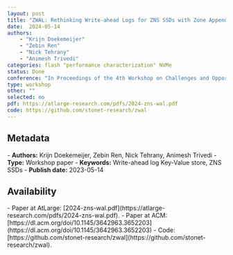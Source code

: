 ```yaml
---
layout: post
title: "ZWAL: Rethinking Write-ahead Logs for ZNS SSDs with Zone Appends "
date:  2024-05-14
authors: 
    - "Krijn Doekemeijer"
    - "Zebin Ren" 
    - "Nick Tehrany" 
    - "Animesh Trivedi"
categories: flash "performance characterization" NVMe
status: Done
conference: "In Proceedings of the 4th Workshop on Challenges and Opportunities of Efficient and Performant Storage Systems (CHEOPS'24)"
type: workshop
other: ""
selected: no
pdf: https://atlarge-research.com/pdfs/2024-zns-wal.pdf
code: https://github.com/stonet-research/zwal
---
```


<h2>Metadata</h2>
- <b>Authors:</b>  Krijn Doekemeijer, Zebin Ren, Nick Tehrany, Animesh Trivedi
- <b>Type:</b> Workshop paper
- <b>Keywords:</b> Write-ahead log Key-Value store, ZNS SSDs
- <b>Publish date:</b> 2023-05-14

<h2>Availability</h2>
- Paper at AtLarge: [2024-zns-wal.pdf](https://atlarge-research.com/pdfs/2024-zns-wal.pdf).
- Paper at ACM: [https://dl.acm.org/doi/10.1145/3642963.3652203](https://dl.acm.org/doi/10.1145/3642963.3652203)
- Code: [https://github.com/stonet-research/zwal](https://github.com/stonet-research/zwal).
